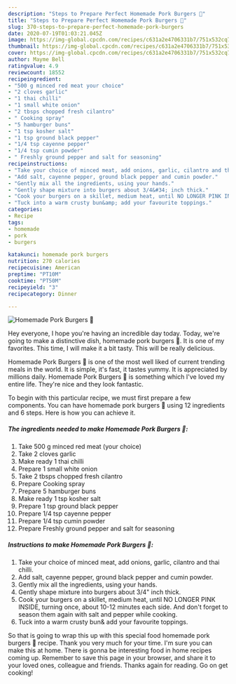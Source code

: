 ```yaml
---
description: "Steps to Prepare Perfect Homemade Pork Burgers 🍔"
title: "Steps to Prepare Perfect Homemade Pork Burgers 🍔"
slug: 370-steps-to-prepare-perfect-homemade-pork-burgers
date: 2020-07-19T01:03:21.045Z
image: https://img-global.cpcdn.com/recipes/c631a2e4706331b7/751x532cq70/homemade-pork-burgers-🍔-recipe-main-photo.jpg
thumbnail: https://img-global.cpcdn.com/recipes/c631a2e4706331b7/751x532cq70/homemade-pork-burgers-🍔-recipe-main-photo.jpg
cover: https://img-global.cpcdn.com/recipes/c631a2e4706331b7/751x532cq70/homemade-pork-burgers-🍔-recipe-main-photo.jpg
author: Mayme Bell
ratingvalue: 4.9
reviewcount: 18552
recipeingredient:
- "500 g minced red meat your choice"
- "2 cloves garlic"
- "1 thai chilli"
- "1 small white onion"
- "2 tbsps chopped fresh cilantro"
- " Cooking spray"
- "5 hamburger buns"
- "1 tsp kosher salt"
- "1 tsp ground black pepper"
- "1/4 tsp cayenne pepper"
- "1/4 tsp cumin powder"
- " Freshly ground pepper and salt for seasoning"
recipeinstructions:
- "Take your choice of minced meat, add onions, garlic, cilantro and thai chilli."
- "Add salt, cayenne pepper, ground black pepper and cumin powder."
- "Gently mix all the ingredients, using your hands."
- "Gently shape mixture into burgers about 3/4&#34; inch thick."
- "Cook your burgers on a skillet, medium heat, until NO LONGER PINK INSIDE, turning once, about 10-12 minutes each side. And don&#39;t forget to season them again with salt and pepper while cooking."
- "Tuck into a warm crusty bun&amp; add your favourite toppings."
categories:
- Recipe
tags:
- homemade
- pork
- burgers

katakunci: homemade pork burgers 
nutrition: 270 calories
recipecuisine: American
preptime: "PT10M"
cooktime: "PT50M"
recipeyield: "3"
recipecategory: Dinner

---
```



![Homemade Pork Burgers 🍔](https://img-global.cpcdn.com/recipes/c631a2e4706331b7/751x532cq70/homemade-pork-burgers-🍔-recipe-main-photo.jpg)

Hey everyone, I hope you're having an incredible day today. Today, we're going to make a distinctive dish, homemade pork burgers 🍔. It is one of my favorites. This time, I will make it a bit tasty. This will be really delicious.

Homemade Pork Burgers 🍔 is one of the most well liked of current trending meals in the world. It is simple, it's fast, it tastes yummy. It is appreciated by millions daily. Homemade Pork Burgers 🍔 is something which I've loved my entire life. They're nice and they look fantastic.




To begin with this particular recipe, we must first prepare a few components. You can have homemade pork burgers 🍔 using 12 ingredients and 6 steps. Here is how you can achieve it.

<!--inarticleads1-->

##### The ingredients needed to make Homemade Pork Burgers 🍔:

1. Take 500 g minced red meat (your choice)
1. Take 2 cloves garlic
1. Make ready 1 thai chilli
1. Prepare 1 small white onion
1. Take 2 tbsps chopped fresh cilantro
1. Prepare  Cooking spray
1. Prepare 5 hamburger buns
1. Make ready 1 tsp kosher salt
1. Prepare 1 tsp ground black pepper
1. Prepare 1/4 tsp cayenne pepper
1. Prepare 1/4 tsp cumin powder
1. Prepare  Freshly ground pepper and salt for seasoning




<!--inarticleads2-->

##### Instructions to make Homemade Pork Burgers 🍔:

1. Take your choice of minced meat, add onions, garlic, cilantro and thai chilli.
1. Add salt, cayenne pepper, ground black pepper and cumin powder.
1. Gently mix all the ingredients, using your hands.
1. Gently shape mixture into burgers about 3/4&#34; inch thick.
1. Cook your burgers on a skillet, medium heat, until NO LONGER PINK INSIDE, turning once, about 10-12 minutes each side. And don&#39;t forget to season them again with salt and pepper while cooking.
1. Tuck into a warm crusty bun&amp; add your favourite toppings.




So that is going to wrap this up with this special food homemade pork burgers 🍔 recipe. Thank you very much for your time. I'm sure you can make this at home. There is gonna be interesting food in home recipes coming up. Remember to save this page in your browser, and share it to your loved ones, colleague and friends. Thanks again for reading. Go on get cooking!
